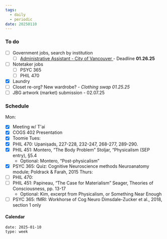 ```yaml
---
tags:
  - daily
  - periodic
date: 20250110
---
```

### To do
- [ ] Government jobs, search by institution 
	- [ ] [Administrative Assistant - City of Vancouver ](https://career17.sapsf.com/portalcareer?_s.crb=0z7SXa3xiVwh%252bsW%252bvByEzapDkPoSbiteYG3UyQAQnIA%253d)- Deadline **01.26.25**
- [ ] Notetaker jobs
	- [ ] PSYC 365
	- [ ] PHIL 470
- [x] Laundry
- [ ] Closet re-org? New wardrobe? - *Clothing swap 01.25.25*
- [ ] JBG artwork (market) submission - 02.07.25

### Schedule
Mon: 
- [x] Meeting w/ T'ai 
- [x] COGS 402 Presentation  
- [x] Toomie
Tues:
- [x] PHIL 470: Upaniṣads, 227-228, 232-247, 268-277, 289-290. 
- [x] PHIL 451: Montero, “The Body Problem” Stoljar, “Physicalism (SEP entry), §5.4 
	- Optional: Montero, “Post-physicalism”
- [x] PSYC 365: Quiz: Cognitive Neuroscience methods Neuroanatomy module; Poldrack & Farah, 2015
Thurs:
- [ ] PHIL 470: 
- [ ] PHIL 451: Papineau, “The Case for Materialism” Seager, Theories of Consciousness, pp. 13-17
	- Optional: Kim, excerpt from Physicalism, or Something Near Enough
- [ ] PSYC 365:  fMRI: Workhorse of Cog Neuro Dimsdale-Zucker et al., 2018, section 1 only
#### Calendar
```gEvent
date: 2025-01-10
type: week
```


